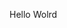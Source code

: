 Hello Wolrd































































































































































































































































































































































































































































































































































































































































































































































































































































































































